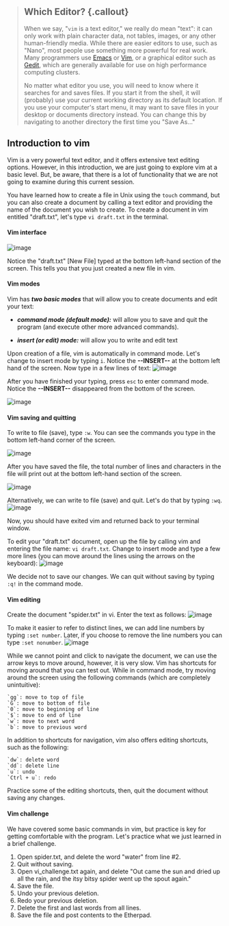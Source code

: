 > ## Which Editor? {.callout}
> 
> When we say, "`vim` is a text editor," we really do mean "text": it can
> only work with plain character data, not tables, images, or any other
> human-friendly media. While there are easier editors to use, such as "Nano", most people use something more
> powerful for real work. Many programmers use [Emacs](http://www.gnu.org/software/emacs/) or
> [Vim](http://www.vim.org/), or a graphical editor such as
> [Gedit](http://projects.gnome.org/gedit/), which are generally available for use on high performance computing clusters.
>   
> No matter what editor you use, you will need to know where it searches
> for and saves files. If you start it from the shell, it will (probably)
> use your current working directory as its default location. If you use
> your computer's start menu, it may want to save files in your desktop or
> documents directory instead. You can change this by navigating to
> another directory the first time you "Save As..."

## Introduction to vim 
Vim is a very powerful text editor, and it offers extensive text editing options. However, in this introduction, we are just going to explore vim at a basic level. But, be aware, that there is a lot of functionality that we are not going to examine during this current session. 

You have learned how to create a file in Unix using the `touch` command, but you can also create a document by calling a text editor and providing the name of the document you wish to create. To create a document in vim entitled "draft.txt", let's type `vi draft.txt` in the terminal.

#### Vim interface
![image](https://copy.com/BIqfxjlARvupmqbm)

Notice the "draft.txt" [New File] typed at the bottom left-hand section of the screen. This tells you that you just created a new file in vim. 

#### Vim modes
Vim has **_two basic modes_** that will allow you to create documents and edit your text:   

- **_command mode (default mode):_** will allow you to save and quit the program (and execute other more advanced commands).  

- **_insert (or edit) mode:_** will allow you to write and edit text


Upon creation of a file, vim is automatically in command mode. Let's change to insert mode by typing `i`. Notice the **--INSERT--** at the bottom left hand of the screen. Now type in a few lines of text:
![image](https://copy.com/rJrven7hAC9dUa2N)

After you have finished your typing, press `esc` to enter command mode. Notice the **--INSERT--** disappeared from the bottom of the screen.

![image](https://copy.com/NWtqS9ykOhL1zhN7) 

#### Vim saving and quitting
To write to file (save), type `:w`. You can see the commands you type in the bottom left-hand corner of the screen. 

![image](https://copy.com/AT1MzhuAIy8IHEyA)

After you have saved the file, the total number of lines and characters in the file will print out at the bottom left-hand section of the screen.

![image](https://copy.com/BlGpnkWjXuLI71SC)

Alternatively, we can write to file (save) and quit. Let's do that by typing `:wq`. 
![image](https://copy.com/Ehv0xQNIn2tCnbsm)

Now, you should have exited vim and returned back to your terminal window.

To edit your "draft.txt" document, open up the file by calling vim and entering the file name: `vi draft.txt`. Change to insert mode and type a few more lines (you can move around the lines using the arrows on the keyboard):
![image](https://copy.com/UTCsBsMdGeEuEvVR)

We decide not to save our changes. We can quit without saving by typing `:q!` in the command mode. 

#### Vim editing
Create the document "spider.txt" in vi. Enter the text as follows: 
![image](https://copy.com/lBAriOH4Cm34cp1M)

To make it easier to refer to distinct lines, we can add line numbers by typing `:set number`. Later, if you choose to remove the line numbers you can type `:set nonumber`.
![image](https://copy.com/8EwFsrNOpLhIeFFy)

While we cannot point and click to navigate the document, we can use the arrow keys to move around, however, it is very slow. Vim has shortcuts for moving around that you can test out. While in command mode, try moving around the screen using the following commands (which are completely unintuitive):    

	`gg`: move to top of file  
	`G`: move to bottom of file  
	`0`: move to beginning of line  
	`$`: move to end of line  
	`w`: move to next word
	`b`: move to previous word

In addition to shortcuts for navigation, vim also offers editing shortcuts, such as the following:

	`dw`: delete word 
	`dd`: delete line  
	`u`: undo
	`Ctrl + u`: redo
	
Practice some of the editing shortcuts, then, quit the document without saving any changes.

#### Vim challenge
We have covered some basic commands in vim, but practice is key for getting comfortable with the program. Let's practice what we just learned in a brief challenge.

1. Open spider.txt, and delete the word "water" from line #2.
3. Quit without saving.
4. Open vi_challenge.txt again, and delete "Out came the sun and dried up all the rain, and the itsy bitsy spider went up the spout again." 
5. Save the file.
6. Undo your previous deletion.
7. Redo your previous deletion.
8. Delete the first and last words from all lines.
9. Save the file and post contents to the Etherpad.
